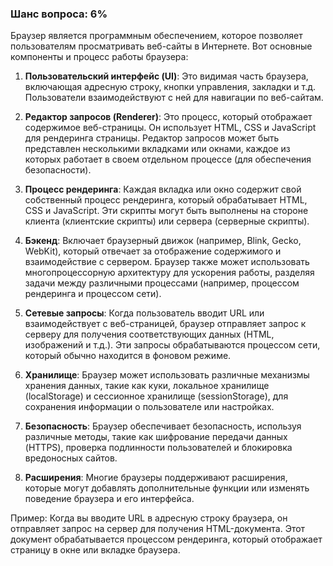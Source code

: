 ### Шанс вопроса: 6%

Браузер является программным обеспечением, которое позволяет пользователям просматривать веб-сайты в Интернете. Вот основные компоненты и процесс работы браузера:

1. **Пользовательский интерфейс (UI)**: Это видимая часть браузера, включающая адресную строку, кнопки управления, закладки и т.д. Пользователи взаимодействуют с ней для навигации по веб-сайтам.

2. **Редактор запросов (Renderer)**: Это процесс, который отображает содержимое веб-страницы. Он использует HTML, CSS и JavaScript для рендеринга страницы. Редактор запросов может быть представлен несколькими вкладками или окнами, каждое из которых работает в своем отдельном процессе (для обеспечения безопасности).

3. **Процесс рендеринга**: Каждая вкладка или окно содержит свой собственный процесс рендеринга, который обрабатывает HTML, CSS и JavaScript. Эти скрипты могут быть выполнены на стороне клиента (клиентские скрипты) или сервера (серверные скрипты).

4. **Бэкенд**: Включает браузерный движок (например, Blink, Gecko, WebKit), который отвечает за отображение содержимого и взаимодействие с сервером. Браузер также может использовать многопроцессорную архитектуру для ускорения работы, разделяя задачи между различными процессами (например, процессом рендеринга и процессом сети).

5. **Сетевые запросы**: Когда пользователь вводит URL или взаимодействует с веб-страницей, браузер отправляет запрос к серверу для получения соответствующих данных (HTML, изображений и т.д.). Эти запросы обрабатываются процессом сети, который обычно находится в фоновом режиме.

6. **Хранилище**: Браузер может использовать различные механизмы хранения данных, такие как куки, локальное хранилище (localStorage) и сессионное хранилище (sessionStorage), для сохранения информации о пользователе или настройках.

7. **Безопасность**: Браузер обеспечивает безопасность, используя различные методы, такие как шифрование передачи данных (HTTPS), проверка подлинности пользователей и блокировка вредоносных сайтов.

8. **Расширения**: Многие браузеры поддерживают расширения, которые могут добавлять дополнительные функции или изменять поведение браузера и его интерфейса.

Пример: Когда вы вводите URL в адресную строку браузера, он отправляет запрос на сервер для получения HTML-документа. Этот документ обрабатывается процессом рендеринга, который отображает страницу в окне или вкладке браузера.